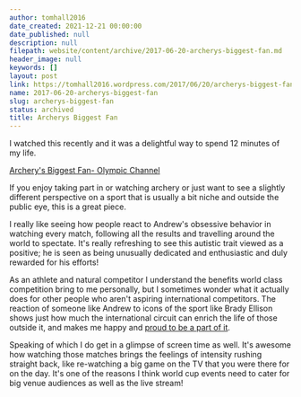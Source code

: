 ```yaml
---
author: tomhall2016
date_created: 2021-12-21 00:00:00
date_published: null
description: null
filepath: website/content/archive/2017-06-20-archerys-biggest-fan.md
header_image: null
keywords: []
layout: post
link: https://tomhall2016.wordpress.com/2017/06/20/archerys-biggest-fan/
name: 2017-06-20-archerys-biggest-fan
slug: archerys-biggest-fan
status: archived
title: Archerys Biggest Fan
---
```


I watched this recently and it was a delightful way to spend 12 minutes of my life.

[Archery's Biggest Fan- Olympic Channel](http://www.olympicchannel.com/en/playback/groupies/groupies/archerys-fan-of-the-year-finds-his-path-through-autism-with-the-sport/)

If you enjoy taking part in or watching archery or just want to see a slightly different perspective on a sport that is usually a bit niche and outside the public eye, this is a great piece.

I really like seeing how people react to Andrew's obsessive behavior in watching every match, following all the results and travelling around the world to spectate. It's really refreshing to see this autistic trait viewed as a positive; he is seen as being unusually dedicated and enthusiastic and duly rewarded for his efforts!

As an athlete and natural competitor I understand the benefits world class competition bring to me personally, but I sometimes wonder what it actually does for other people who aren't aspiring international competitors. The reaction of someone like Andrew to icons of the sport like Brady Ellison shows just how much the international circuit can enrich the life of those outside it, and makes me happy and [proud to be a part of it](https://tomhall2016.wordpress.com/2017/02/22/world-cup-finals/).

Speaking of which I do get in a glimpse of screen time as well. It's awesome how watching those matches brings the feelings of intensity rushing straight back, like re-watching a big game on the TV that you were there for on the day. It's one of the reasons I think world cup events need to cater for big venue audiences as well as the live stream!